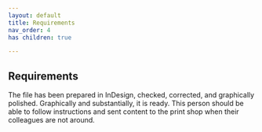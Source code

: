 ```yaml
---
layout: default
title: Requirements
nav_order: 4
has children: true

---
```


<!-- Example of another paragraph -->
## Requirements  

The file has been prepared in InDesign, checked, corrected, and graphically polished. Graphically and substantially, it is ready. 
This person should be able to follow instructions and sent content to the print shop when their colleagues are not around.
